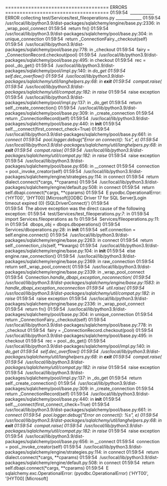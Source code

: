  ==================================== ERRORS ====================================
01:59:54   ____________ ERROR collecting test/Services/test_fileoperations.py _____________
01:59:54   /usr/local/lib/python3.9/dist-packages/sqlalchemy/engine/base.py:2336: in _wrap_pool_connect
01:59:54       return fn()
01:59:54   /usr/local/lib/python3.9/dist-packages/sqlalchemy/pool/base.py:304: in unique_connection
01:59:54       return _ConnectionFairy._checkout(self)
01:59:54   /usr/local/lib/python3.9/dist-packages/sqlalchemy/pool/base.py:778: in _checkout
01:59:54       fairy = _ConnectionRecord.checkout(pool)
01:59:54   /usr/local/lib/python3.9/dist-packages/sqlalchemy/pool/base.py:495: in checkout
01:59:54       rec = pool._do_get()
01:59:54   /usr/local/lib/python3.9/dist-packages/sqlalchemy/pool/impl.py:140: in _do_get
01:59:54       self._dec_overflow()
01:59:54   /usr/local/lib/python3.9/dist-packages/sqlalchemy/util/langhelpers.py:68: in __exit__
01:59:54       compat.raise_(
01:59:54   /usr/local/lib/python3.9/dist-packages/sqlalchemy/util/compat.py:182: in raise_
01:59:54       raise exception
01:59:54   /usr/local/lib/python3.9/dist-packages/sqlalchemy/pool/impl.py:137: in _do_get
01:59:54       return self._create_connection()
01:59:54   /usr/local/lib/python3.9/dist-packages/sqlalchemy/pool/base.py:309: in _create_connection
01:59:54       return _ConnectionRecord(self)
01:59:54   /usr/local/lib/python3.9/dist-packages/sqlalchemy/pool/base.py:440: in __init__
01:59:54       self.__connect(first_connect_check=True)
01:59:54   /usr/local/lib/python3.9/dist-packages/sqlalchemy/pool/base.py:661: in __connect
01:59:54       pool.logger.debug("Error on connect(): %s", e)
01:59:54   /usr/local/lib/python3.9/dist-packages/sqlalchemy/util/langhelpers.py:68: in __exit__
01:59:54       compat.raise_(
01:59:54   /usr/local/lib/python3.9/dist-packages/sqlalchemy/util/compat.py:182: in raise_
01:59:54       raise exception
01:59:54   /usr/local/lib/python3.9/dist-packages/sqlalchemy/pool/base.py:656: in __connect
01:59:54       connection = pool._invoke_creator(self)
01:59:54   /usr/local/lib/python3.9/dist-packages/sqlalchemy/engine/strategies.py:114: in connect
01:59:54       return dialect.connect(*cargs, **cparams)
01:59:54   /usr/local/lib/python3.9/dist-packages/sqlalchemy/engine/default.py:508: in connect
01:59:54       return self.dbapi.connect(*cargs, **cparams)
01:59:54   E   pyodbc.OperationalError: ('HYT00', '[HYT00] [Microsoft][ODBC Driver 17 for SQL Server]Login timeout expired (0) (SQLDriverConnect)')
01:59:54   
01:59:54   The above exception was the direct cause of the following exception:
01:59:54   test/Services/test_fileoperations.py:7: in <module>
01:59:54       import Services.fileoperations as fo
01:59:54   Services/fileoperations.py:11: in <module>
01:59:54       dbops_obj = dbops.dboperations()
01:59:54   Services/dboperations.py:28: in __init__
01:59:54       self.connection = self.engine.connect()
01:59:54   /usr/local/lib/python3.9/dist-packages/sqlalchemy/engine/base.py:2263: in connect
01:59:54       return self._connection_cls(self, **kwargs)
01:59:54   /usr/local/lib/python3.9/dist-packages/sqlalchemy/engine/base.py:104: in __init__
01:59:54       else engine.raw_connection()
01:59:54   /usr/local/lib/python3.9/dist-packages/sqlalchemy/engine/base.py:2369: in raw_connection
01:59:54       return self._wrap_pool_connect(
01:59:54   /usr/local/lib/python3.9/dist-packages/sqlalchemy/engine/base.py:2339: in _wrap_pool_connect
01:59:54       Connection._handle_dbapi_exception_noconnection(
01:59:54   /usr/local/lib/python3.9/dist-packages/sqlalchemy/engine/base.py:1583: in _handle_dbapi_exception_noconnection
01:59:54       util.raise_(
01:59:54   /usr/local/lib/python3.9/dist-packages/sqlalchemy/util/compat.py:182: in raise_
01:59:54       raise exception
01:59:54   /usr/local/lib/python3.9/dist-packages/sqlalchemy/engine/base.py:2336: in _wrap_pool_connect
01:59:54       return fn()
01:59:54   /usr/local/lib/python3.9/dist-packages/sqlalchemy/pool/base.py:304: in unique_connection
01:59:54       return _ConnectionFairy._checkout(self)
01:59:54   /usr/local/lib/python3.9/dist-packages/sqlalchemy/pool/base.py:778: in _checkout
01:59:54       fairy = _ConnectionRecord.checkout(pool)
01:59:54   /usr/local/lib/python3.9/dist-packages/sqlalchemy/pool/base.py:495: in checkout
01:59:54       rec = pool._do_get()
01:59:54   /usr/local/lib/python3.9/dist-packages/sqlalchemy/pool/impl.py:140: in _do_get
01:59:54       self._dec_overflow()
01:59:54   /usr/local/lib/python3.9/dist-packages/sqlalchemy/util/langhelpers.py:68: in __exit__
01:59:54       compat.raise_(
01:59:54   /usr/local/lib/python3.9/dist-packages/sqlalchemy/util/compat.py:182: in raise_
01:59:54       raise exception
01:59:54   /usr/local/lib/python3.9/dist-packages/sqlalchemy/pool/impl.py:137: in _do_get
01:59:54       return self._create_connection()
01:59:54   /usr/local/lib/python3.9/dist-packages/sqlalchemy/pool/base.py:309: in _create_connection
01:59:54       return _ConnectionRecord(self)
01:59:54   /usr/local/lib/python3.9/dist-packages/sqlalchemy/pool/base.py:440: in __init__
01:59:54       self.__connect(first_connect_check=True)
01:59:54   /usr/local/lib/python3.9/dist-packages/sqlalchemy/pool/base.py:661: in __connect
01:59:54       pool.logger.debug("Error on connect(): %s", e)
01:59:54   /usr/local/lib/python3.9/dist-packages/sqlalchemy/util/langhelpers.py:68: in __exit__
01:59:54       compat.raise_(
01:59:54   /usr/local/lib/python3.9/dist-packages/sqlalchemy/util/compat.py:182: in raise_
01:59:54       raise exception
01:59:54   /usr/local/lib/python3.9/dist-packages/sqlalchemy/pool/base.py:656: in __connect
01:59:54       connection = pool._invoke_creator(self)
01:59:54   /usr/local/lib/python3.9/dist-packages/sqlalchemy/engine/strategies.py:114: in connect
01:59:54       return dialect.connect(*cargs, **cparams)
01:59:54   /usr/local/lib/python3.9/dist-packages/sqlalchemy/engine/default.py:508: in connect
01:59:54       return self.dbapi.connect(*cargs, **cparams)
01:59:54   E   sqlalchemy.exc.OperationalError: (pyodbc.OperationalError) ('HYT00', '[HYT00] [Microsoft]
